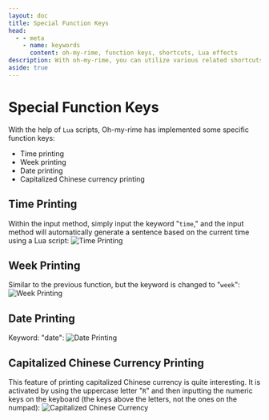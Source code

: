 ```yaml
---
layout: doc
title: Special Function Keys
head:
  - - meta
    - name: keywords
      content: oh-my-rime, function keys, shortcuts, Lua effects
description: With oh-my-rime, you can utilize various related shortcuts and function keys. Some of these function shortcuts are implemented using Lua, allowing for features like automatically inputting the current date, time, and Chinese currency in both numerals and words. These shortcuts can also be implemented within the rime input method.
aside: true
---
```


# Special Function Keys

With the help of `Lua` scripts, Oh-my-rime has implemented some specific function keys:
- Time printing
- Week printing
- Date printing
- Capitalized Chinese currency printing

## Time Printing

Within the input method, simply input the keyword "`time`," and the input method will automatically generate a sentence based on the current time using a Lua script:
![Time Printing](/image/demo/timeKey.webp)

## Week Printing

Similar to the previous function, but the keyword is changed to "`week`":
![Week Printing](/image/demo/weekKey.webp)

## Date Printing

Keyword: "date":
![Date Printing](/image/demo/dateKey.webp)

## Capitalized Chinese Currency Printing

This feature of printing capitalized Chinese currency is quite interesting. It is activated by using the uppercase letter "`R`" and then inputting the numeric keys on the keyboard (the keys above the letters, not the ones on the numpad):
![Capitalized Chinese Currency](/image/demo/rmbKey.webp)